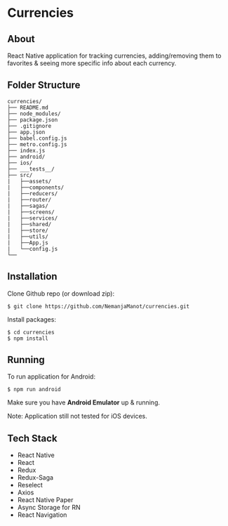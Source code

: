 # Currencies

## About

React Native application for tracking currencies, adding/removing them to favorites & seeing more specific info about each currency.
 
## Folder Structure  
 
```  
currencies/
├── README.md
├── node_modules/
├── package.json
├── .gitignore
├── app.json
├── babel.config.js
├── metro.config.js
├── index.js
├── android/
├── ios/
├── ___tests__/
├── src/
|   ├──assets/
|   ├──components/
|   ├──reducers/
|   ├──router/
|   ├──sagas/
|   ├──screens/
|   ├──services/
|   ├──shared/
|   ├──store/
|   ├──utils/
|   ├──App.js
|   └──config.js
└──
```  

## Installation

Clone Github repo (or download zip):
```
$ git clone https://github.com/NemanjaManot/currencies.git
```

Install packages:
```
$ cd currencies
$ npm install
```

## Running

To run application for Android:
```
$ npm run android
```

Make sure you have **Android Emulator** up & running.

Note: Application still not tested for iOS devices.

## Tech Stack

- React Native
- React
- Redux
- Redux-Saga
- Reselect
- Axios
- React Native Paper
- Async Storage for RN
- React Navigation
